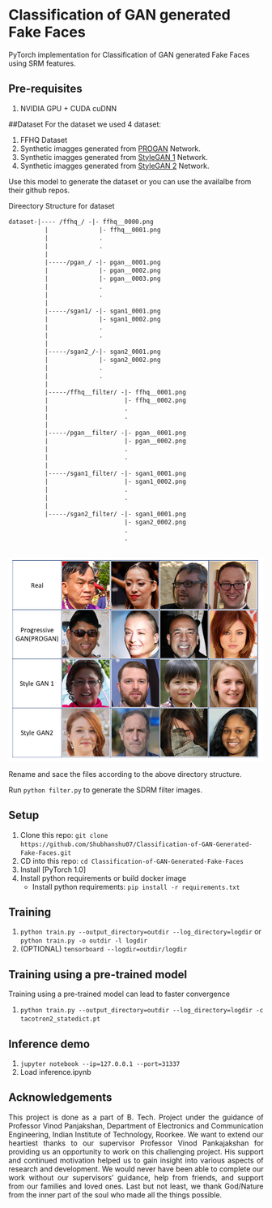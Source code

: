 # Classification of GAN generated Fake Faces

PyTorch implementation for Classification of GAN generated Fake Faces using SRM features. 


## Pre-requisites
1. NVIDIA GPU + CUDA cuDNN

##Dataset
For the dataset we used 4 dataset:
1. FFHQ Dataset
2. Synthetic imagges generated from [PROGAN](https://github.com/tkarras/progressive_growing_of_gans) Network.
3. Synthetic imagges generated from [StyleGAN 1](https://github.com/NVlabs/stylegan) Network.
4. Synthetic imagges generated from [StyleGAN 2](https://github.com/NVlabs/stylegan2) Network.

Use this model to generate the dataset or you can use the availalbe from their github repos.

Direectory Structure  for dataset
``` 
dataset-|---- /ffhq_/ -|- ffhq__0000.png
		  |			     |- ffhq__0001.png
		  |			     .
		  |			     .
		  |
		  |-----/pgan_/ -|- pgan__0001.png
		  | 			 |- pgan__0002.png
		  |			     |- pgan__0003.png
		  |			     .
		  |			     .
		  |
		  |-----/sgan1/ -|- sgan1_0001.png
		  |			     |- sgan1_0002.png
		  |			     .
		  |			     .
		  |
		  |-----/sgan2_/-|- sgan2_0001.png
	  	  |			     |- sgan2_0002.png
		  |			     .
		  |			     .
		  |
		  |-----/ffhq__filter/ -|- ffhq__0001.png
		  |			     		|- ffhq__0002.png
		  |			     		.
		  |			     		.
		  |
		  |-----/pgan__filter/ -|- pgan__0001.png
		  |			     		|- pgan__0002.png
		  |			     		.
		  |			     		.
		  |
		  |-----/sgan1_filter/ -|- sgan1_0001.png
		  |			     		|- sgan1_0002.png
		  |			   			.
		  |			     		.
		  |
		  |-----/sgan2_filter/ -|- sgan1_0001.png
		  			     		|- sgan2_0002.png
	   			     			.
	   			     			.
	   			     			
```

![Sample imaaage from the dataset](/dataset/Slide1.PNG)

Rename and sace the files according to the above directory structure.

Run `python filter.py` to generate the SDRM filter images.

## Setup
1. Clone this repo: `git clone https://github.com/Shubhanshu07/Classification-of-GAN-Generated-Fake-Faces.git`
2. CD into this repo: `cd Classification-of-GAN-Generated-Fake-Faces`
3. Install [PyTorch 1.0]
4. Install python requirements or build docker image 
    - Install python requirements: `pip install -r requirements.txt`

## Training
1. `python train.py --output_directory=outdir --log_directory=logdir` or `python train.py -o outdir -l logdir`
 2. (OPTIONAL) `tensorboard --logdir=outdir/logdir`

## Training using a pre-trained model
Training using a pre-trained model can lead to faster convergence  
1. `python train.py --output_directory=outdir --log_directory=logdir -c tacotron2_statedict.pt `


## Inference demo
1. `jupyter notebook --ip=127.0.0.1 --port=31337`
2. Load inference.ipynb 


## Acknowledgements
<P  align ="justify">
This project is done as a part of B. Tech. Project under the guidance of Professor Vinod Panjakshan, Department of Electronics and Communication Engineering, Indian Institute of Technology, Roorkee. 
We want to extend our heartiest thanks to our supervisor Professor Vinod Pankajakshan for providing us an opportunity to work on this challenging project. His support and continued motivation helped us to gain insight into various aspects of research and development. We would never have been able to complete our work without our supervisors’ guidance, help from friends, and support from our families and loved ones. Last but not least, we thank God/Nature from the inner part of the soul who made all the things possible.
</P>

